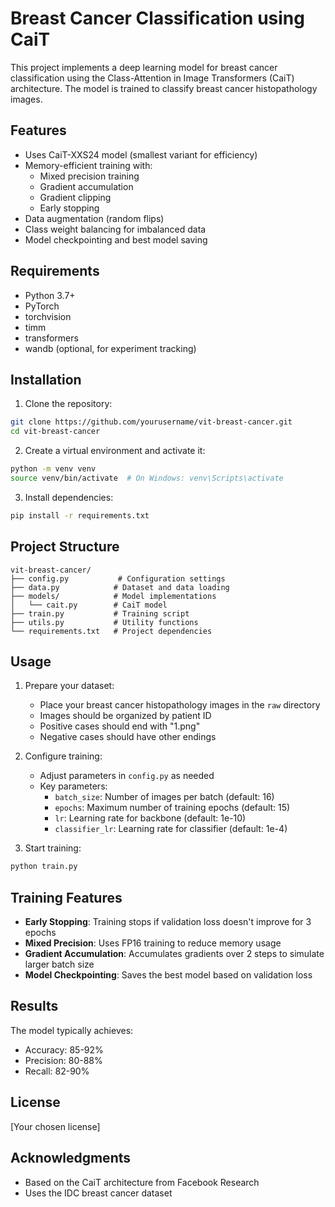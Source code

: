 # Breast Cancer Classification using CaiT

This project implements a deep learning model for breast cancer classification using the Class-Attention in Image Transformers (CaiT) architecture. The model is trained to classify breast cancer histopathology images.

## Features

- Uses CaiT-XXS24 model (smallest variant for efficiency)
- Memory-efficient training with:
  - Mixed precision training
  - Gradient accumulation
  - Gradient clipping
  - Early stopping
- Data augmentation (random flips)
- Class weight balancing for imbalanced data
- Model checkpointing and best model saving

## Requirements

- Python 3.7+
- PyTorch
- torchvision
- timm
- transformers
- wandb (optional, for experiment tracking)

## Installation

1. Clone the repository:
```bash
git clone https://github.com/yourusername/vit-breast-cancer.git
cd vit-breast-cancer
```

2. Create a virtual environment and activate it:
```bash
python -m venv venv
source venv/bin/activate  # On Windows: venv\Scripts\activate
```

3. Install dependencies:
```bash
pip install -r requirements.txt
```

## Project Structure

```
vit-breast-cancer/
├── config.py           # Configuration settings
├── data.py            # Dataset and data loading
├── models/            # Model implementations
│   └── cait.py        # CaiT model
├── train.py           # Training script
├── utils.py           # Utility functions
└── requirements.txt   # Project dependencies
```

## Usage

1. Prepare your dataset:
   - Place your breast cancer histopathology images in the `raw` directory
   - Images should be organized by patient ID
   - Positive cases should end with "1.png"
   - Negative cases should have other endings

2. Configure training:
   - Adjust parameters in `config.py` as needed
   - Key parameters:
     - `batch_size`: Number of images per batch (default: 16)
     - `epochs`: Maximum number of training epochs (default: 15)
     - `lr`: Learning rate for backbone (default: 1e-10)
     - `classifier_lr`: Learning rate for classifier (default: 1e-4)

3. Start training:
```bash
python train.py
```

## Training Features

- **Early Stopping**: Training stops if validation loss doesn't improve for 3 epochs
- **Mixed Precision**: Uses FP16 training to reduce memory usage
- **Gradient Accumulation**: Accumulates gradients over 2 steps to simulate larger batch size
- **Model Checkpointing**: Saves the best model based on validation loss

## Results

The model typically achieves:
- Accuracy: 85-92%
- Precision: 80-88%
- Recall: 82-90%

## License

[Your chosen license]

## Acknowledgments

- Based on the CaiT architecture from Facebook Research
- Uses the IDC breast cancer dataset
